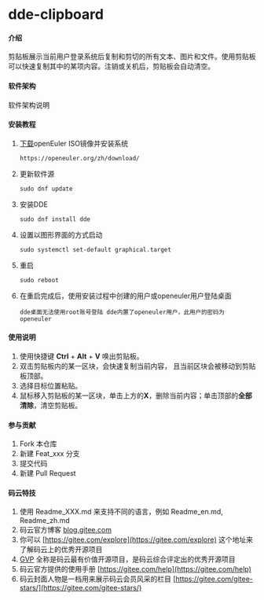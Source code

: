 # dde-clipboard

#### 介绍
剪贴板展示当前用户登录系统后复制和剪切的所有文本、图片和文件。使用剪贴板可以快速复制其中的某项内容。注销或关机后，剪贴板会自动清空。

#### 软件架构
软件架构说明


#### 安装教程

1. [下载](https://openeuler.org/zh/download/)openEuler ISO镜像并安装系统

   ```
   https://openeuler.org/zh/download/
   ```

2. 更新软件源

   ```
   sudo dnf update
   ```

3. 安装DDE

   ```
   sudo dnf install dde
   ```

4. 设置以图形界面的方式启动

   ```
   sudo systemctl set-default graphical.target
   ```

5. 重启

   ```
   sudo reboot
   ```

6. 在重启完成后，使用安装过程中创建的用户或openeuler用户登陆桌面

   ```
   dde桌面无法使用root账号登陆 dde内置了openeuler用户，此用户的密码为openeuler
   ```

#### 使用说明

1. 使用快捷键 **Ctrl** + **Alt** + **V** 唤出剪贴板。
2. 双击剪贴板内的某一区块，会快速复制当前内容， 且当前区块会被移动到剪贴板顶部。
3. 选择目标位置粘贴。
4. 鼠标移入剪贴板的某一区块，单击上方的**X**，删除当前内容；单击顶部的**全部清除**，清空剪贴板。



#### 参与贡献

1.  Fork 本仓库
2.  新建 Feat_xxx 分支
3.  提交代码
4.  新建 Pull Request


#### 码云特技

1.  使用 Readme\_XXX.md 来支持不同的语言，例如 Readme\_en.md, Readme\_zh.md
2.  码云官方博客 [blog.gitee.com](https://blog.gitee.com)
3.  你可以 [https://gitee.com/explore](https://gitee.com/explore) 这个地址来了解码云上的优秀开源项目
4.  [GVP](https://gitee.com/gvp) 全称是码云最有价值开源项目，是码云综合评定出的优秀开源项目
5.  码云官方提供的使用手册 [https://gitee.com/help](https://gitee.com/help)
6.  码云封面人物是一档用来展示码云会员风采的栏目 [https://gitee.com/gitee-stars/](https://gitee.com/gitee-stars/)
